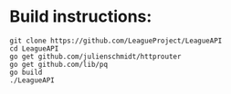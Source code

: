 
# Build instructions:
`git clone https://github.com/LeagueProject/LeagueAPI` \
`cd LeagueAPI` \
`go get github.com/julienschmidt/httprouter` \
`go get github.com/lib/pq` \
`go build` \
`./LeagueAPI`  

